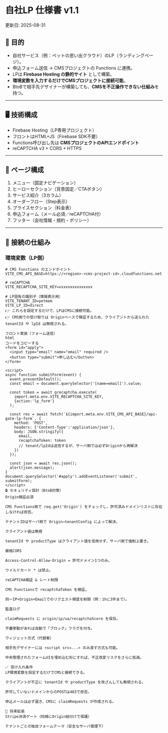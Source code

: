 # 自社LP 仕様書 v1.1  
更新日: 2025-08-31

## 🎯 目的
- 自社サービス（例：ペットの思い出クラウド）のLP（ランディングページ）。  
- 申込フォーム送信 → CMSプロジェクトの Functions に連携。  
- LPは **Firebase Hosting の静的サイト** として構築。  
- **環境変数を入力するだけでCMSプロジェクトに接続可能**。  
- BtoBで相手先デザイナーが構築しても、**CMSを不正操作できない仕組み**を持つ。

---

## 🖥️ 技術構成
- Firebase Hosting（LP専用プロジェクト）
- フロントはHTML+JS（Firebase SDK不要）
- Functions呼び出し先は **CMSプロジェクトのAPIエンドポイント**
- reCAPTCHA v3 + CORS + HTTPS

---

## 📄 ページ構成
1. メニュー（固定ナビゲーション）
2. ヒーローセクション（背景固定／CTAボタン）
3. サービス紹介（3カラム）
4. オーダーフロー（Step表示）
5. プライスセクション（料金表）
6. 申込フォーム（メール必須／reCAPTCHA付）
7. フッター（会社情報・規約・ポリシー）

---

## 🔧 接続の仕組み

### 環境変数（LP側）
```env
# CMS Functions のエンドポイント
VITE_CMS_API_BASE=https://<region>-<cms-project-id>.cloudfunctions.net

# reCAPTCHA
VITE_RECAPTCHA_SITE_KEY=xxxxxxxxxxxxxxx

# LP固有の識別子（情報表示用）
VITE_TENANT_ID=petmem
VITE_LP_ID=direct
👉 これらを設定するだけで、LPはCMSに接続可能。
👉 CMS側での受け取りは Originベースで検証するため、クライアントから送られた tenantId や lpId は無視される。

フロント実装（フォーム送信）
html
コードをコピーする
<form id="apply">
  <input type="email" name="email" required />
  <button type="submit">申し込む</button>
</form>

<script>
async function submitForm(event) {
  event.preventDefault();
  const email = document.querySelector('[name=email]').value;

  const token = await grecaptcha.execute(
    import.meta.env.VITE_RECAPTCHA_SITE_KEY,
    {action:'lp_form'}
  );

  const res = await fetch(`${import.meta.env.VITE_CMS_API_BASE}/api-gate-lp-form`, {
    method: 'POST',
    headers: {'Content-Type':'application/json'},
    body: JSON.stringify({
      email,
      recaptchaToken: token
      // tenant/lpIdは送信するが、サーバ側では必ずOriginから再解決
    })
  });

  const json = await res.json();
  alert(json.message);
}
document.querySelector('#apply').addEventListener('submit', submitForm);
</script>
🔒 セキュリティ設計（BtoB対策）
Origin検証必須

CMS Functions側で req.get('Origin') をチェックし、許可済みドメインリストに存在しなければ拒否。

テナントIDはサーバ側で Origin→tenantConfig によって解決。

クライアント値は無視

tenantId や productType はクライアント値を信用せず、サーバ側で強制上書き。

厳格CORS

Access-Control-Allow-Origin = 許可ドメイン1つのみ。

ワイルドカード * は禁止。

reCAPTCHA検証 & レート制限

CMS Functionsで recaptchaToken を検証。

同一IP+Origin+Emailでのリクエスト頻度を制限（例：1hに3件まで）。

監査ログ

claimRequests に origin/ip/ua/recaptchaScore を保存。

不審挙動があれば自動で「ブロック」フラグを付与。

ウィジェット方式（代替案）

相手先デザイナーには <script src=...> のみ渡す方式も可能。

中央管理されたフォームUIを埋め込む形にすれば、不正改変リスクをさらに低減。

✅ 受け入れ条件
LP環境変数を設定するだけでCMSと接続できる。

クライアントが不正に tenantId や productType を改ざんしても無視される。

許可していないドメインからのPOSTは403で拒否。

申込メールは必ず届き、CMSに claimRequests が作成される。

🔮 将来拡張
Stripe決済ゲート（同様にOrigin紐付けで保護）

テナントごとの独自フォームテーマ（安全なサーバ管理下）
